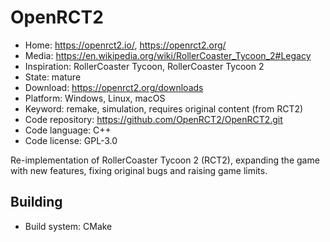 # OpenRCT2

- Home: https://openrct2.io/, https://openrct2.org/
- Media: https://en.wikipedia.org/wiki/RollerCoaster_Tycoon_2#Legacy
- Inspiration: RollerCoaster Tycoon, RollerCoaster Tycoon 2
- State: mature
- Download: https://openrct2.org/downloads
- Platform: Windows, Linux, macOS
- Keyword: remake, simulation, requires original content (from RCT2)
- Code repository: https://github.com/OpenRCT2/OpenRCT2.git
- Code language: C++
- Code license: GPL-3.0

Re-implementation of RollerCoaster Tycoon 2 (RCT2), expanding the game with new features, fixing original bugs and raising game limits.

## Building

- Build system: CMake
